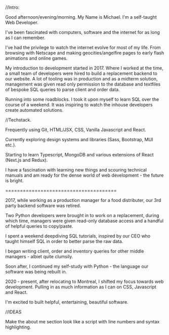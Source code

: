 //Intro: 

Good afternoon/evening/morning. My Name is Michael. I'm a self-taught Web Developer.

<!-- My story begins when I was 5 years old. My father won an internet router in a raffle at a University of Saskatoon science exhibit. -->

I've been fascinated with computers, software and the internet for as long as I can remember. 

<!-- My family won an internet router through a raffle held by the University of Saskatchewan when I was very young. -->

I've had the privilege to watch the internet evolve for most of my life. From browsing with Netscape and making geocities/angelfire pages to early flash animations and online games. 

<!-- In 2017, A small team of developers were hired into the company I worked for to build replacement backend. The UIs and Dashboards for middle management were low-priority and    -->

My introduction to development started in 2017. Where I worked at the time, a small team of developers were hired to build a replacement backend to our website. A lot of tooling was in production and as a midterm solution, management was given read only permission to the database and textfiles of bespoke SQL queries to parse client and order data. 

Running into some roadblocks. I took it upon myself to learn SQL over the course of a weekend. It was inspiring to watch the inhouse developers create automated solutions.

//Techstack.

Frequently using Git, HTML/JSX, CSS, Vanilla Javascript and React.

Currently exploring design systems and libraries (Sass, Bootstrap, MUI etc.).

Starting to learn Typescript, MongoDB and various extensions of React (Next.js and Redux).

I have a fascination with learning new things and scouring technical manuals and am ready for the dense world of web development - the future is bright.

======================================

2017, while working as a production manager for a food distributer, our 3rd party backend software was retired. 

Two Python developers were brought in to work on a replacement, during which time, managers were given read-only database access and a handful of helpful queries to copy/paste. 

I spent a weekend deepdiving SQL tutorials, inspired by our CEO who taught himself SQL in order to better parse the raw data. 

I began writing client, order and inventory queries for other middle managers - albiet quite clumsily. 

Soon after, I continued my self-study with Python - the language our software was being rebuilt in.

2020 - present, after relocating to Montreal, I shifted my focus towards web development. Pulling in as much information as I can on CSS, Javascript and React.

I'm excited to built helpful, entertaining, beautiful software.

//IDEAS

Make the about me section look like a script with line numbers and syntax highlighting.